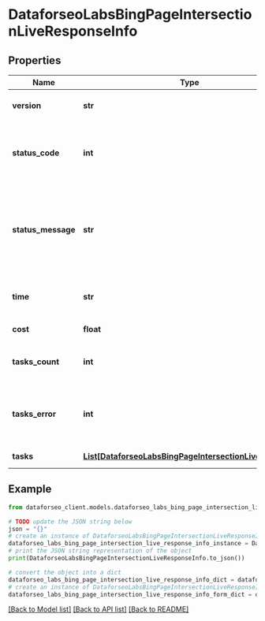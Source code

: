 # DataforseoLabsBingPageIntersectionLiveResponseInfo


## Properties

Name | Type | Description | Notes
------------ | ------------- | ------------- | -------------
**version** | **str** | the current version of the API | [optional] 
**status_code** | **int** | general status code you can find the full list of the response codes here | [optional] 
**status_message** | **str** | general informational message you can find the full list of general informational messages here | [optional] 
**time** | **str** | total execution time, seconds | [optional] 
**cost** | **float** | total tasks cost, USD | [optional] 
**tasks_count** | **int** | the number of tasks in the tasks array | [optional] 
**tasks_error** | **int** | the number of tasks in the tasks array returned with an error | [optional] 
**tasks** | [**List[DataforseoLabsBingPageIntersectionLiveTaskInfo]**](DataforseoLabsBingPageIntersectionLiveTaskInfo.md) | array of tasks | [optional] 

## Example

```python
from dataforseo_client.models.dataforseo_labs_bing_page_intersection_live_response_info import DataforseoLabsBingPageIntersectionLiveResponseInfo

# TODO update the JSON string below
json = "{}"
# create an instance of DataforseoLabsBingPageIntersectionLiveResponseInfo from a JSON string
dataforseo_labs_bing_page_intersection_live_response_info_instance = DataforseoLabsBingPageIntersectionLiveResponseInfo.from_json(json)
# print the JSON string representation of the object
print(DataforseoLabsBingPageIntersectionLiveResponseInfo.to_json())

# convert the object into a dict
dataforseo_labs_bing_page_intersection_live_response_info_dict = dataforseo_labs_bing_page_intersection_live_response_info_instance.to_dict()
# create an instance of DataforseoLabsBingPageIntersectionLiveResponseInfo from a dict
dataforseo_labs_bing_page_intersection_live_response_info_form_dict = dataforseo_labs_bing_page_intersection_live_response_info.from_dict(dataforseo_labs_bing_page_intersection_live_response_info_dict)
```
[[Back to Model list]](../README.md#documentation-for-models) [[Back to API list]](../README.md#documentation-for-api-endpoints) [[Back to README]](../README.md)


